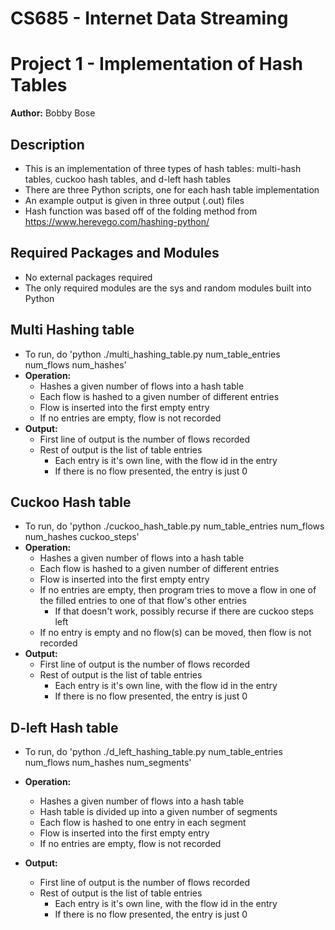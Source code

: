 # CS685 - Internet Data Streaming 
# Project 1 - Implementation of Hash Tables
**Author:** Bobby Bose

## Description
- This is an implementation of three types of hash tables: multi-hash tables, cuckoo hash tables, and d-left hash tables
- There are three Python scripts, one for each hash table implementation
- An example output is given in three output (.out) files
- Hash function was based off of the folding method from https://www.herevego.com/hashing-python/

## Required Packages and Modules
- No external packages required 
- The only required modules are the sys and random modules built into Python

## Multi Hashing table
- To run, do 'python ./multi_hashing_table.py num_table_entries num_flows num_hashes'
- **Operation:**
    - Hashes a given number of flows into a hash table
    - Each flow is hashed to a given number of different entries
    - Flow is inserted into the first empty entry
    - If no entries are empty, flow is not recorded
- **Output:**
    - First line of output is the number of flows recorded
    - Rest of output is the list of table entries
        - Each entry is it's own line, with the flow id in the entry
        - If there is no flow presented, the entry is just 0

## Cuckoo Hash table
- To run, do 'python ./cuckoo_hash_table.py num_table_entries num_flows num_hashes cuckoo_steps'
- **Operation:**
    - Hashes a given number of flows into a hash table
    - Each flow is hashed to a given number of different entries
    - Flow is inserted into the first empty entry
    - If no entries are empty, then program tries to move a flow in one of the filled entries to one of that flow's other entries
        - If that doesn't work, possibly recurse if there are cuckoo steps left
    - If no entry is empty and no flow(s) can be moved, then flow is not recorded
- **Output:**
    - First line of output is the number of flows recorded
    - Rest of output is the list of table entries
        - Each entry is it's own line, with the flow id in the entry
        - If there is no flow presented, the entry is just 0

## D-left Hash table
- To run, do 'python ./d_left_hashing_table.py num_table_entries num_flows num_hashes num_segments'
- **Operation:**
    - Hashes a given number of flows into a hash table
    - Hash table is divided up into a given number of segments
    - Each flow is hashed to one entry in each segment
    - Flow is inserted into the first empty entry
    - If no entries are empty, flow is not recorded

- **Output:**
    - First line of output is the number of flows recorded
    - Rest of output is the list of table entries
        - Each entry is it's own line, with the flow id in the entry
        - If there is no flow presented, the entry is just 0